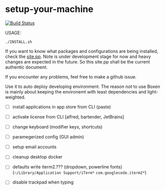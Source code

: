 # setup-your-machine
[![Build Status](https://semaphoreci.com/api/v1/robturtle/setup-your-machine/branches/production/badge.svg)](https://semaphoreci.com/robturtle/setup-your-machine)

USAGE:
```
./INSTALL.sh
```

If you want to know what packages and configurations are being installed, check the [site.pp](manifests/site.pp). Note is under development stage for now and heavy changes are expected in the future. So this site.pp shall be the current authentic document.

If you encounter any problems, feel free to make a github issue.

Use it to auto deploy developing environment. The reason not to use Boxen is mainly about keeping the environemt with least dependencies and light-weighted.

- [ ] install applications in app store from CLI (paste)
- [ ] activate license from CLI [alfred, bartender, JetBrains]
- [ ] change keyboard (modifier keys, shortcuts)
- [ ] paramegerized config (GUI admin)
- [ ] setup email accounts
- [ ] cleanup desktop docker
- [ ] defaults write iterm2.??? (dropdown, powerline fonts) (`~/Library/Application Support/iTerm*` `com.googlecode.iterm2*`)
- [ ] disable trackpad when typing

